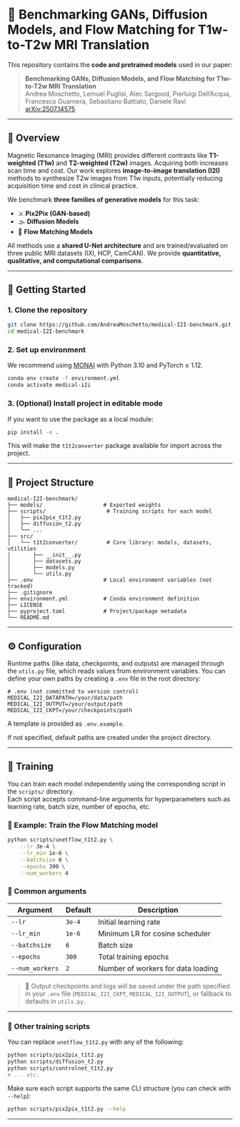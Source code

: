# 🧠 Benchmarking GANs, Diffusion Models, and Flow Matching for T1w-to-T2w MRI Translation

This repository contains the **code and pretrained models** used in our paper:

> **Benchmarking GANs, Diffusion Models, and Flow Matching for T1w-to-T2w MRI Translation**  
> Andrea Moschetto, Lemuel Puglisi, Alec Sargood, Pierluigi Dell’Acqua, Francesco Guarnera, Sebastiano Battiato, Daniele Ravì  
> [arXiv:2507.14575](https://arxiv.org/abs/2507.14575)

---

## 🧩 Overview

Magnetic Resonance Imaging (MRI) provides different contrasts like **T1-weighted (T1w)** and **T2-weighted (T2w)** images. Acquiring both increases scan time and cost. Our work explores **image-to-image translation (I2I)** methods to synthesize T2w images from T1w inputs, potentially reducing acquisition time and cost in clinical practice.

We benchmark **three families of generative models** for this task:
- ⚔️ **Pix2Pix (GAN-based)**
- 🌫️ **Diffusion Models**
- 🌊 **Flow Matching Models**

All methods use a **shared U-Net architecture** and are trained/evaluated on three public MRI datasets (IXI, HCP, CamCAN). We provide **quantitative, qualitative, and computational comparisons**.

---

## 🚀 Getting Started


### 1. Clone the repository
```bash
git clone https://github.com/AndreaMoschetto/medical-I2I-benchmark.git
cd medical-I2I-benchmark
```

### 2. Set up environment
We recommend using [MONAI](https://monai.io) with Python 3.10 and PyTorch ≥ 1.12.
```bash
conda env create -f environment.yml
conda activate medical-i2i
```
### 3. (Optional) Install project in editable mode

If you want to use the package as a local module:

```bash
pip install -e .
```

This will make the `t1t2converter` package available for import across the project.

---

## 📂 Project Structure

```
medical-I2I-benchmark/
├── models/                   # Exported weights
├── scripts/                   # Training scripts for each model
│   ├── pix2pix_t1t2.py
│   ├── diffusion_t2.py
│   └── ...
├── src/
│   └── t1t2converter/         # Core library: models, datasets, utilities
│       ├── __init__.py
│       ├── datasets.py
│       ├── models.py
│       └── utils.py
├── .env                      # Local environment variables (not tracked)
├── .gitignore
├── environment.yml           # Conda environment definition
├── LICENSE
├── pyproject.toml            # Project/package metadata
└── README.md
```

---

## ⚙️ Configuration

Runtime paths (like data, checkpoints, and outputs) are managed through the `utils.py` file, which reads values from environment variables. You can define your own paths by creating a `.env` file in the root directory:

```dotenv
# .env (not committed to version control)
MEDICAL_I2I_DATAPATH=/your/data/path
MEDICAL_I2I_OUTPUT=/your/output/path
MEDICAL_I2I_CKPT=/your/checkpoints/path
```

A template is provided as `.env.example`.

If not specified, default paths are created under the project directory.

---

## 🧪 Training

You can train each model independently using the corresponding script in the `scripts/` directory.  
Each script accepts command-line arguments for hyperparameters such as learning rate, batch size, number of epochs, etc.

### 🔧 Example: Train the Flow Matching model
```bash
python scripts/unetflow_t1t2.py \
    --lr 3e-4 \
    --lr_min 1e-6 \
    --batchsize 6 \
    --epochs 300 \
    --num_workers 4
```

### 📜 Common arguments

| Argument      | Default   | Description                                           |
|---------------|-----------|-------------------------------------------------------|
| `--lr`        | `3e-4`    | Initial learning rate                                |
| `--lr_min`    | `1e-6`    | Minimum LR for cosine scheduler                      |
| `--batchsize` | `6`       | Batch size                                           |
| `--epochs`    | `300`     | Total training epochs                                |
| `--num_workers` | `2`     | Number of workers for data loading                   |

> 🚨 Output checkpoints and logs will be saved under the path specified in your `.env` file (`MEDICAL_I2I_CKPT`, `MEDICAL_I2I_OUTPUT`), or fallback to defaults in `utils.py`.

---

### 🧪 Other training scripts

You can replace `unetflow_t1t2.py` with any of the following:

```bash
python scripts/pix2pix_t1t2.py
python scripts/diffusion_t2.py
python scripts/controlnet_t1t2.py
# ... etc.
```

Make sure each script supports the same CLI structure (you can check with `--help`):
```bash
python scripts/pix2pix_t1t2.py --help
```

---